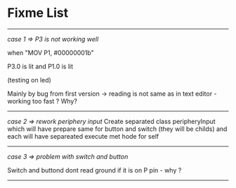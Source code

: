 # Fixme List

---
*case 1 => P3 is not working well* 

when "MOV P1, #00000001b"

P3.0 is lit
and
P1.0 is lit

(testing on led)

Mainly by bug from first version -> reading is not same as in text editor - working too fast ? Why?


---
*case 2 => rework periphery input*
Create separated class peripheryInput which will have prepare same for button and switch (they will be childs) and each will have separeated execute met hode for self

---
*case 3 => problem with switch and button*

Switch and buttond dont read ground if it is on P pin - why ?

---